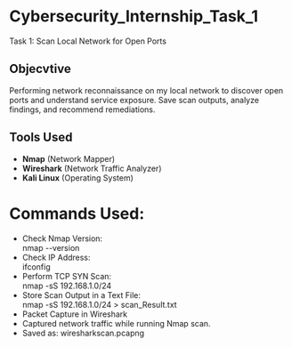 # Cybersecurity_Internship_Task_1
Task 1: Scan Local Network for Open Ports

## Objecvtive
Performing network reconnaissance on my local network to discover open ports and understand service exposure. Save scan outputs, analyze findings, and recommend remediations.

## Tools Used
- **Nmap** (Network Mapper)
- **Wireshark** (Network Traffic Analyzer)
- **Kali Linux** (Operating System)

# Commands Used:
- Check Nmap Version:
<br>nmap --version
- Check IP Address:
<br>ifconfig
- Perform TCP SYN Scan:
<br>nmap -sS 192.168.1.0/24
- Store Scan Output in a Text File:
<br>nmap -sS 192.168.1.0/24 > scan_Result.txt
- Packet Capture in Wireshark
  <ul type='circle'>
<li>Captured network traffic while running Nmap scan.</li>
<li>Saved as: wiresharkscan.pcapng</li>
